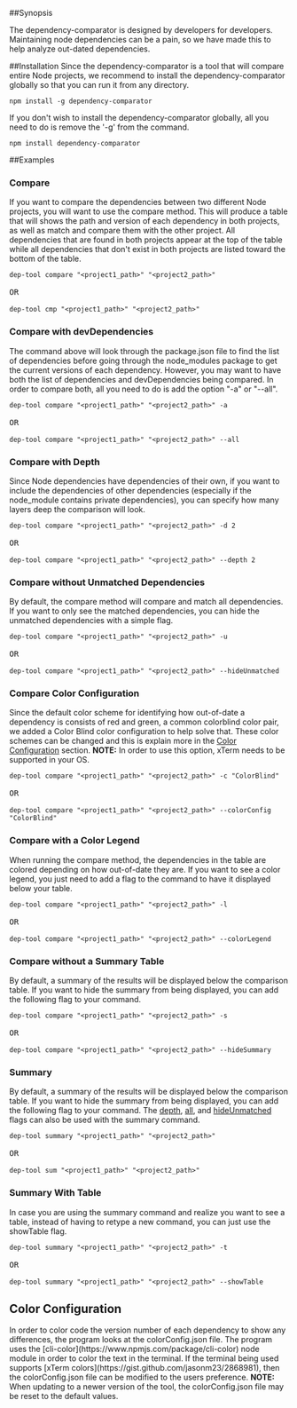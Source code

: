 ##Synopsis
<p>The dependency-comparator is designed by developers for developers. Maintaining node dependencies can be a pain, so we have made this to help analyze out-dated dependencies.</p>

##Installation
Since the dependency-comparator is a tool that will compare entire Node projects, we recommend to install the dependency-comparator globally so that you can run it from any directory.

<pre><code>npm install -g dependency-comparator</code></pre>

If you don't wish to install the dependency-comparator globally, all you need to do is remove the '-g' from the command.

<pre><code>npm install dependency-comparator</code></pre>

##Examples

<h3 id="Compare">Compare</h3>
If you want to compare the dependencies between two different Node projects, you will want to use the compare method. This will produce a table that will shows the path and version of each dependency in both projects, as well as match and compare them with the other project. All dependencies that are found in both projects appear at the top of the table while all dependencies that don't exist in both projects are listed toward the bottom of the table.

<pre><code>dep-tool compare "&lt;project1_path>" "&lt;project2_path>"</code>

OR

<code>dep-tool cmp "&lt;project1_path>" "&lt;project2_path>"</code></pre>

<h3 id="devDependencies">Compare with devDependencies</h3>
The command above will look through the package.json file to find the list of dependencies before going through the node_modules package to get the current versions of each dependency. However, you may want to have both the list of dependencies and devDependencies being compared. In order to compare both, all you need to do is add the option "-a" or "--all".

<pre><code>dep-tool compare "&lt;project1_path>" "&lt;project2_path>" -a</code>

OR

<code>dep-tool compare "&lt;project1_path>" "&lt;project2_path>" --all</code></pre>

<h3 id="CompareDepth">Compare with Depth</h3>
Since Node dependencies have dependencies of their own, if you want to include the dependencies of other dependencies (especially if the node_module contains private dependencies), you can specify how many layers deep the comparison will look.

<pre><code>dep-tool compare "&lt;project1_path>" "&lt;project2_path>" -d 2</code>

OR

<code>dep-tool compare "&lt;project1_path>" "&lt;project2_path>" --depth 2</code></pre>

<h3 id="HideUnmatched">Compare without Unmatched Dependencies</h3>
<p>By default, the compare method will compare and match all dependencies. If you want to only see the matched dependencies, you can hide the unmatched dependencies with a simple flag.</p>

<pre><code>dep-tool compare "&lt;project1_path>" "&lt;project2_path>" -u</code>

OR

<code>dep-tool compare "&lt;project1_path>" "&lt;project2_path>" --hideUnmatched</code></pre>

<h3 id="CompareColorConfig">Compare Color Configuration</h3>
Since the default color scheme for identifying how out-of-date a dependency is consists of red and green, a common colorblind color pair, we added a Color Blind color configuration to help solve that. These color schemes can be changed and this is explain more in the <a href="#ColorConfig">Color Configuration</a> section. <b>NOTE:</b> In order to use this option, xTerm needs to be supported in your OS.

<pre><code>dep-tool compare "&lt;project1_path>" "&lt;project2_path>" -c "ColorBlind"</code>

OR

<code>dep-tool compare "&lt;project1_path>" "&lt;project2_path>" --colorConfig "ColorBlind"</code></pre>

<h3 id="ColorLegend">Compare with a Color Legend</h3>
When running the compare method, the dependencies in the table are colored depending on how out-of-date they are. If you want to see a color legend, you just need to add a flag to the command to have it displayed below your table.

<pre><code>dep-tool compare "&lt;project1_path>" "&lt;project2_path>" -l</code>

OR

<code>dep-tool compare "&lt;project1_path>" "&lt;project2_path>" --colorLegend</code></pre>

<h3 id="SummaryTable">Compare without a Summary Table</h3>
<p>By default, a summary of the results will be displayed below the comparison table. If you want to hide the summary from being displayed, you can add the following flag to your command.</p>

<pre><code>dep-tool compare "&lt;project1_path>" "&lt;project2_path>" -s</code>

OR

<code>dep-tool compare "&lt;project1_path>" "&lt;project2_path>" --hideSummary</code></pre>

<h3 id="Summary">Summary</h3>
<p>By default, a summary of the results will be displayed below the comparison table. If you want to hide the summary from being displayed, you can add the following flag to your command. The <a href="#CompareDepth">depth</a>, <a href="#devDependencies">all</a>, and <a href="#HideUnmatched">hideUnmatched</a> flags can also be used with the summary command.</p>

<pre><code>dep-tool summary "&lt;project1_path>" "&lt;project2_path>"</code>

OR

<code>dep-tool sum "&lt;project1_path>" "&lt;project2_path>"</code></pre>

<h3 id="SummaryWithTable">Summary With Table</h3>
<p>In case you are using the summary command and realize you want to see a table, instead of having to retype a new command, you can just use the showTable flag.</p>

<pre><code>dep-tool summary "&lt;project1_path>" "&lt;project2_path>" -t</code>

OR

<code>dep-tool summary "&lt;project1_path>" "&lt;project2_path>" --showTable</code></pre>

<h2 id="ColorConfig">Color Configuration</h2>
In order to color code the version number of each dependency to show any differences, the program looks at the colorConfig.json file. The program uses the [cli-color](https://www.npmjs.com/package/cli-color) node module in order to color the text in the terminal. If the terminal being used supports [xTerm colors](https://gist.github.com/jasonm23/2868981), then the colorConfig.json file can be modified to the users preference. <b>NOTE:</b> When updating to a newer version of the tool, the colorConfig.json file may be reset to the default values.